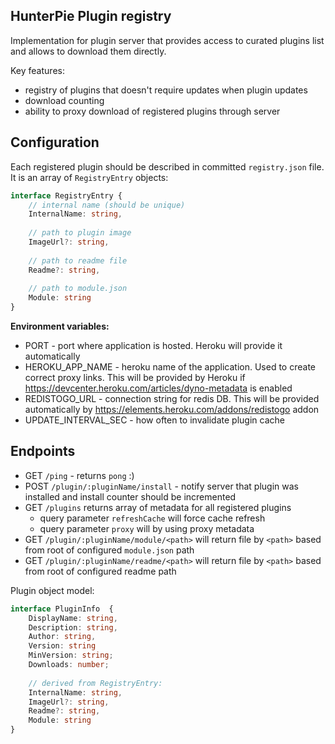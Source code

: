 HunterPie Plugin registry
---

Implementation for plugin server that provides access to curated plugins list and allows to download them directly.

Key features:
- registry of plugins that doesn't require updates when plugin updates
- download counting
- ability to proxy download of registered plugins through server


Configuration
---
Each registered plugin should be described in committed `registry.json` file. It is an array of `RegistryEntry` objects:
```ts
interface RegistryEntry {
    // internal name (should be unique)
    InternalName: string,
    
    // path to plugin image
    ImageUrl?: string,
    
    // path to readme file
    Readme?: string,
    
    // path to module.json
    Module: string
}
```

**Environment variables:**
- PORT - port where application is hosted. Heroku will provide it automatically
- HEROKU_APP_NAME - heroku name of the application. Used to create correct proxy links. This will be provided by Heroku if https://devcenter.heroku.com/articles/dyno-metadata is enabled
- REDISTOGO_URL - connection string for redis DB. This will be provided automatically by https://elements.heroku.com/addons/redistogo addon
- UPDATE_INTERVAL_SEC - how often to invalidate plugin cache

Endpoints
---

- GET `/ping` - returns `pong` :)
- POST `/plugin/:pluginName/install` - notify server that plugin was installed and install counter should be incremented
- GET `/plugins` returns array of metadata for all registered plugins
    - query parameter `refreshCache` will force cache refresh
    - query parameter `proxy` will by using proxy metadata
- GET `/plugin/:pluginName/module/<path>` will return file by `<path>` based from root of configured `module.json` path
- GET `/plugin/:pluginName/readme/<path>` will return file by `<path>` based from root of configured readme path

Plugin object model:
```ts
interface PluginInfo  {    
    DisplayName: string,
    Description: string,
    Author: string,
    Version: string
    MinVersion: string;
    Downloads: number;
    
    // derived from RegistryEntry:
    InternalName: string,
    ImageUrl?: string,
    Readme?: string,
    Module: string
}

```
